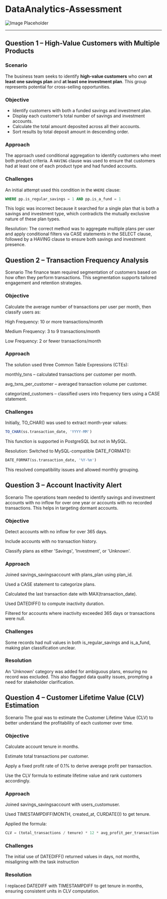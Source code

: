 # DataAnalytics-Assessment

![Image Placeholder](https://ibb.co/twWV5c8p)

---

## Question 1 – High-Value Customers with Multiple Products

### Scenario
The business team seeks to identify **high-value customers** who own **at least one savings plan** and **at least one investment plan**. This group represents potential for cross-selling opportunities.

### Objective
- Identify customers with both a funded savings and investment plan.
- Display each customer’s total number of savings and investment accounts.
- Calculate the total amount deposited across all their accounts.
- Sort results by total deposit amount in descending order.

### Approach
The approach used conditional aggregation to identify customers who meet both product criteria. A `HAVING` clause was used to ensure that customers had at least one of each product type and had funded accounts.

### Challenges
An initial attempt used this condition in the `WHERE` clause:
```sql
WHERE pp.is_regular_savings = 1 AND pp.is_a_fund = 1
```
This logic was incorrect because it searched for a single plan that is both a savings and investment type, which contradicts the mutually exclusive nature of these plan types.

Resolution: The correct method was to aggregate multiple plans per user and apply conditional filters via CASE statements in the SELECT clause, followed by a HAVING clause to ensure both savings and investment presence.

## Question 2 – Transaction Frequency Analysis
Scenario
The finance team required segmentation of customers based on how often they perform transactions. This segmentation supports tailored engagement and retention strategies.

### Objective
Calculate the average number of transactions per user per month, then classify users as:

High Frequency: 10 or more transactions/month

Medium Frequency: 3 to 9 transactions/month

Low Frequency: 2 or fewer transactions/month

### Approach
The solution used three Common Table Expressions (CTEs):

monthly_txns – calculated transactions per customer per month.

avg_txns_per_customer – averaged transaction volume per customer.

categorized_customers – classified users into frequency tiers using a CASE statement.

### Challenges
Initially, TO_CHAR() was used to extract month-year values:

``` sql
TO_CHAR(ss.transaction_date, 'YYYY-MM')
```
This function is supported in PostgreSQL but not in MySQL.

Resolution: Switched to MySQL-compatible DATE_FORMAT():
``` sql
DATE_FORMAT(ss.transaction_date, '%Y-%m')
```
This resolved compatibility issues and allowed monthly grouping.

## Question 3 – Account Inactivity Alert
Scenario
The operations team needed to identify savings and investment accounts with no inflow for over one year or accounts with no recorded transactions. This helps in targeting dormant accounts.

### Objective
Detect accounts with no inflow for over 365 days.

Include accounts with no transaction history.

Classify plans as either 'Savings', 'Investment', or 'Unknown'.

### Approach
Joined savings_savingsaccount with plans_plan using plan_id.

Used a CASE statement to categorize plans.

Calculated the last transaction date with MAX(transaction_date).

Used DATEDIFF() to compute inactivity duration.

Filtered for accounts where inactivity exceeded 365 days or transactions were null.

### Challenges
Some records had null values in both is_regular_savings and is_a_fund, making plan classification unclear.

### Resolution 
An 'Unknown' category was added for ambiguous plans, ensuring no record was excluded. This also flagged data quality issues, prompting a need for stakeholder clarification.

## Question 4 – Customer Lifetime Value (CLV) Estimation
Scenario
The goal was to estimate the Customer Lifetime Value (CLV) to better understand the profitability of each customer over time.

### Objective
Calculate account tenure in months.

Estimate total transactions per customer.

Apply a fixed profit rate of 0.1% to derive average profit per transaction.

Use the CLV formula to estimate lifetime value and rank customers accordingly.

### Approach
Joined savings_savingsaccount with users_customuser.

Used TIMESTAMPDIFF(MONTH, created_at, CURDATE()) to get tenure.

Applied the formula:

```sql
CLV = (total_transactions / tenure) * 12 * avg_profit_per_transaction
```

### Challenges
The initial use of DATEDIFF() returned values in days, not months, misaligning with the task instruction

### Resolution 
I replaced DATEDIFF with TIMESTAMPDIFF to get tenure in months, ensuring consistent units in CLV computation.


